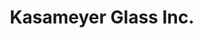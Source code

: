 ---
title: "Kasameyer Glass Inc."
url: /terre-haute/kasameyer-glass-inc/
shop: interior decoration
---